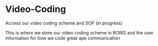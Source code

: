 # Video-Coding
Access our video coding scheme and SOP (in progress)

This is where we store our video coding scheme in BORIS and the user information for how we code great ape communication
